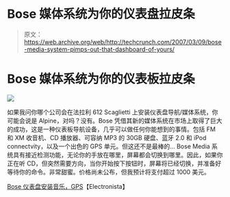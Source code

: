 # Bose 媒体系统为你的仪表盘拉皮条

> 原文：<https://web.archive.org/web/http://techcrunch.com/2007/03/09/bose-media-system-pimps-out-that-dashboard-of-yours/>

# Bose 媒体系统为你的仪表板拉皮条

![](img/4114593ddfe4f4fd0c0d9bded77512bf.png)

如果我问你哪个公司会在法拉利 612 Scaglietti 上安装仪表盘导航/媒体系统，你可能会说是 Alpine，对吗？没有。Bose 凭借其新的媒体系统在市场上取得了巨大的成功，这是一种仪表板导航设备，几乎可以做任何你能想到的事情。包括 FM 和 XM 收音机、CD 播放器、可容纳 MP3 的 30GB 硬盘、蓝牙 2.0 和 iPod connectvity，以及一个出色的 GPS 单元。但这还不是最棒的…
 Bose Media 系统具有接近检测功能，无论你的手放在哪里，屏幕都会切换到哪里。因此，如果你正在听 CD，但突然需要方向，当你开始按下按钮时，屏幕将已经切换，并准备好等待你的命令。非常甜蜜。价格尚未公布，但我预计将支付超过 1000 美元。

[Bose 仪表盘安装音乐，GPS](https://web.archive.org/web/20210228110113/http://www.electronista.com/articles/07/03/09/bose.media.system/)【Electronista】